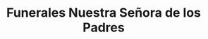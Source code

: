 ---
title: "Funerales Nuestra Señora de los Padres"
url: /zacatecoluca/funerales-nuestra-senora-de-los-padres/
shop: Bestattungen
---